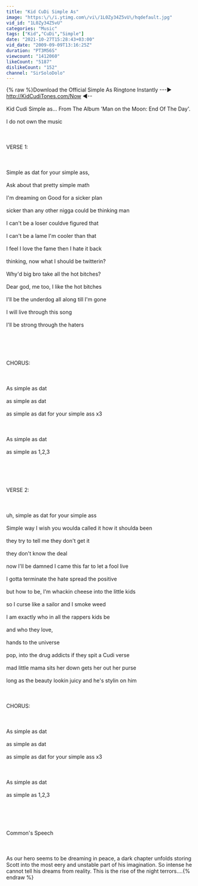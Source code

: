 ```yaml
---
title: "Kid CuDi Simple As"
image: "https:\/\/i.ytimg.com\/vi\/1L0Zy34Z5vU\/hqdefault.jpg"
vid_id: "1L0Zy34Z5vU"
categories: "Music"
tags: ["Kid","CuDi","Simple"]
date: "2021-10-27T15:28:43+03:00"
vid_date: "2009-09-09T13:16:25Z"
duration: "PT3M56S"
viewcount: "1412060"
likeCount: "5187"
dislikeCount: "152"
channel: "SirSoloDolo"
---
```

{% raw %}Download the Official Simple As Ringtone Instantly ---► <a rel="nofollow" target="blank" href="http://KidCudiTones.com/Now">http://KidCudiTones.com/Now</a> ◄--<br /><br />Kid Cudi Simple as... From The Album 'Man on the Moon: End Of The Day'.<br /><br />I do not own the music<br /><br /><br /><br />VERSE 1:<br /><br /><br /><br />Simple as dat for your simple ass,<br /><br />Ask about that pretty simple math<br /><br />I'm dreaming on Good for a sicker plan<br /><br />sicker than any other nigga could be thinking man<br /><br />I can't be a loser couldve figured that<br /><br />I can't be a lame I'm cooler than that<br /><br />I feel I love the fame then I hate it back<br /><br />thinking, now what I should be twitterin?<br /><br />Why'd big bro take all the hot bitches?<br /><br />Dear god, me too, I like the hot bitches<br /><br />I'll be the underdog all along till I'm gone<br /><br />I will live through this song<br /><br />I'll be strong through the haters<br /><br /><br /><br /><br /><br />CHORUS:<br /><br /><br /><br />As simple as dat<br /><br />as simple as dat<br /><br />as simple as dat for your simple ass  x3<br /><br /><br /><br />As simple as dat<br /><br />as simple as 1,2,3<br /><br /><br /><br /><br /><br />VERSE 2:<br /><br /><br /><br />uh, simple as dat for your simple ass<br /><br />Simple way I wish you woulda called it how it shoulda been<br /><br />they try to tell me they don't get it<br /><br />they don't know the deal<br /><br />now I'll be damned I came this far to let a fool live<br /><br />I gotta terminate the hate spread the positive<br /><br />but how to be, I'm whackin cheese into the little kids  <br /><br />so I curse like a sailor and I smoke weed<br /><br />I am exactly who in all the rappers kids be<br /><br />and who they love,<br /><br />hands to the universe<br /><br />pop, into the drug addicts if they spit a Cudi verse<br /><br />mad little mama sits her down gets her out her purse  <br /><br />long as the beauty lookin juicy and he's stylin on him <br /><br /><br /><br />CHORUS:<br /><br /><br /><br />As simple as dat<br /><br />as simple as dat<br /><br />as simple as dat for your simple ass  x3<br /><br /><br /><br />As simple as dat<br /><br />as simple as 1,2,3<br /><br /><br /><br /><br /><br />Common's Speech<br /><br /><br /><br />As our hero seems to be dreaming in peace, a dark chapter unfolds storing Scott into the most eery and unstable part of his imagination. So intense he cannot tell his dreams from reality. This is the rise of the night terrors....{% endraw %}
